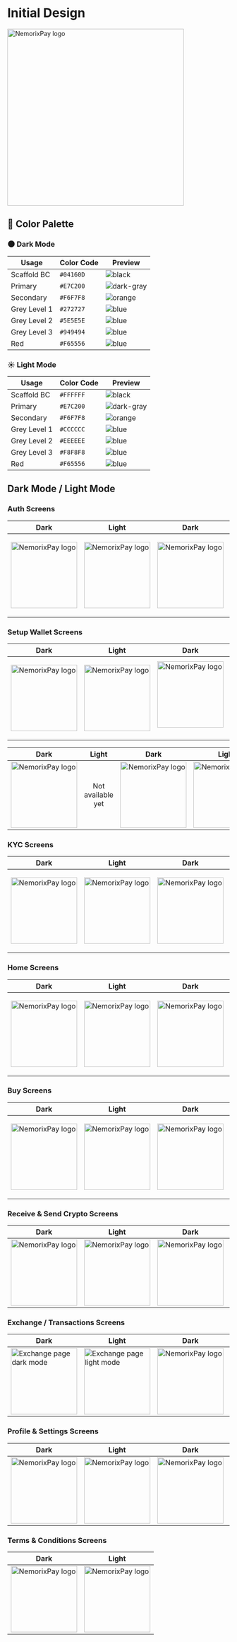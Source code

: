 # Initial Design

<p align="left">
  <img src="https://github.com/nemorixpay/NemorixPay-Readme/blob/main/img/Logo%20Nemorix.png" width="400" title="NemorixPay logo">
</p>

## 🎨 Color Palette

### 🌑 Dark Mode

| Usage         | Color Code | Preview |
|--------------|-----------|---------|
| Scaffold BC      | `#04160D` | ![black](https://readme-swatches.vercel.app/04160D?style=round) |
| Primary    | `#E7C200` | ![dark-gray](https://readme-swatches.vercel.app/E7C200?style=round) |
| Secondary       | `#F6F7F8` | ![orange](https://readme-swatches.vercel.app/F6F7F8?style=round) |
| Grey Level 1       | `#272727` | <img valign='middle' alt='blue' src='https://readme-swatches.vercel.app/272727?style=round'/> |
| Grey Level 2       | `#5E5E5E` | <img valign='middle' alt='blue' src='https://readme-swatches.vercel.app/5E5E5E?style=round'/> |
| Grey Level 3       | `#949494` | <img valign='middle' alt='blue' src='https://readme-swatches.vercel.app/949494?style=round'/> |
| Red       | `#F65556` | <img valign='middle' alt='blue' src='https://readme-swatches.vercel.app/F65556?style=round'/> |

### ☀️ Light Mode

| Usage         | Color Code | Preview |
|--------------|-----------|---------|
| Scaffold BC      | `#FFFFFF` | ![black](https://readme-swatches.vercel.app/FFFFFF?style=round) |
| Primary    | `#E7C200` | ![dark-gray](https://readme-swatches.vercel.app/E7C200?style=round) |
| Secondary       | `#F6F7F8` | ![orange](https://readme-swatches.vercel.app/F6F7F8?style=round) |
| Grey Level 1       | `#CCCCCC` | <img valign='middle' alt='blue' src='https://readme-swatches.vercel.app/CCCCCC?style=round'/> |
| Grey Level 2       | `#EEEEEE` | <img valign='middle' alt='blue' src='https://readme-swatches.vercel.app/EEEEEE?style=round'/> |
| Grey Level 3       | `#F8F8F8` | <img valign='middle' alt='blue' src='https://readme-swatches.vercel.app/F8F8F8?style=round'/> |
| Red       | `#F65556` | <img valign='middle' alt='blue' src='https://readme-swatches.vercel.app/F65556?style=round'/> |

## Dark Mode / Light Mode

### Auth Screens

| Dark | Light | Dark | Light | Dark | Light |
|---|---|---|---|---|---|
| <p align="left"><img src="https://github.com/nemorixpay/NemorixPay-Readme/blob/main/img/design/splash_screen.jpg" width="150" title="NemorixPay logo"></p> | <p align="left"><img src="https://github.com/nemorixpay/NemorixPay-Readme/blob/main/img/design/light/splash_light.jpg" width="150" title="NemorixPay logo"></p> | <p align="left"> <img src="https://github.com/nemorixpay/NemorixPay-Readme/blob/main/img/design/login_empty_state.jpg" width="150" title="NemorixPay logo"></p> | <p align="left"> <img src="https://github.com/nemorixpay/NemorixPay-Readme/blob/main/img/design/login_empty_state_light.jpg" width="150" title="NemorixPay logo"></p> | <p align="left"> <img src="https://github.com/nemorixpay/NemorixPay-Readme/blob/main/img/design/signup_empty_state.jpg" width="150" title="NemorixPay logo"></p> | <p align="left"> <img src="https://github.com/nemorixpay/NemorixPay-Readme/blob/main/img/design/signup_empty_state_light.jpg" width="150" title="NemorixPay logo"></p> |


### Setup Wallet Screens

| Dark | Light | Dark | Light | Dark | Light |
|---|---|---|---|---|---|
| <p align="left"><img src="https://github.com/nemorixpay/NemorixPay-Readme/blob/main/img/design/wallet_setup.jpg" width="150" title="NemorixPay logo"></p> | <p align="left"><img src="https://github.com/nemorixpay/NemorixPay-Readme/blob/main/img/design/wallet_setup_light.jpg" width="150" title="NemorixPay logo"></p> | <img src="https://github.com/nemorixpay/NemorixPay-Readme/blob/main/img/design/import_account.jpg" width="150" title="NemorixPay logo"></p> | <p align="center">Not available yet</p> | <img src="https://github.com/nemorixpay/NemorixPay-Readme/blob/main/img/design/create_new_account.jpg" width="150" title="NemorixPay logo"> | <p align="center">Not available yet</p> |

| Dark | Light | Dark | Light | Dark | Light |
|---|---|---|---|---|---|
| <img src="https://github.com/nemorixpay/NemorixPay-Readme/blob/main/img/design/confirm_seed_phrase.jpg" width="150" title="NemorixPay logo"> | <p align="center">Not available yet</p> | <img src="https://github.com/nemorixpay/NemorixPay-Readme/blob/main/img/design/setup_success/setup_success_dark.jpg" width="150" title="NemorixPay logo">  | <img src="https://github.com/nemorixpay/NemorixPay-Readme/blob/main/img/design/setup_success/setup_success_light.jpg" width="150" title="NemorixPay logo"> | <p align="center">Empty</p> | <p align="center">Empty</p> |

### KYC Screens

| Dark | Light | Dark | Light | Dark | Light |
|---|---|---|---|---|---|
| <p align="left"><img src="https://github.com/nemorixpay/NemorixPay-Readme/blob/main/img/design/kyc/kyc_1_dark.jpg" width="150" title="NemorixPay logo"></p> | <p align="left"><img src="https://github.com/nemorixpay/NemorixPay-Readme/blob/main/img/design/kyc/kyc_1_light.jpg" width="150" title="NemorixPay logo"></p> | <p align="left"><img src="https://github.com/nemorixpay/NemorixPay-Readme/blob/main/img/design/kyc/kyc_2_dark.jpg" width="150" title="NemorixPay logo"></p> | <p align="left"><img src="https://github.com/nemorixpay/NemorixPay-Readme/blob/main/img/design/kyc/kyc_2_light.jpg" width="150" title="NemorixPay logo"></p> | <p align="left"><img src="https://github.com/nemorixpay/NemorixPay-Readme/blob/main/img/design/kyc/kyc_3_dark.jpg" width="150" title="NemorixPay logo"></p> | <p align="left"><img src="https://github.com/nemorixpay/NemorixPay-Readme/blob/main/img/design/kyc/kyc_3_light.jpg" width="150" title="NemorixPay logo"></p> |

### Home Screens

| Dark | Light | Dark | Light | Dark | Light |
|---|---|---|---|---|---|
| <p align="left"><img src="https://github.com/nemorixpay/NemorixPay-Readme/blob/main/img/design/home%20(2).jpg" width="150" title="NemorixPay logo"></p> | <p align="left"><img src="https://github.com/nemorixpay/NemorixPay-Readme/blob/main/img/design/home_light.jpg" width="150" title="NemorixPay logo"></p> | <p align="left"><img src="https://github.com/nemorixpay/NemorixPay-Readme/blob/main/img/design/cryptos/crypto_detail_dark.jpg" width="150" title="NemorixPay logo"></p> | <p align="left"><img src="https://github.com/nemorixpay/NemorixPay-Readme/blob/main/img/design/cryptos/crypto_detail_light.jpg" width="150" title="NemorixPay logo"></p> | <p align="center">Empty</p> | <p align="center">Empty</p> |

### Buy Screens

| Dark | Light | Dark | Light | Dark | Light |
|---|---|---|---|---|---|
| <p align="left"><img src="https://github.com/nemorixpay/NemorixPay-Readme/blob/main/img/design/buy_steps/payment_method_dark.jpg" width="150" title="NemorixPay logo"></p> | <p align="left"><img src="https://github.com/nemorixpay/NemorixPay-Readme/blob/main/img/design/buy_steps/payment_method_light.jpg" width="150" title="NemorixPay logo"></p> | <p align="left"><img src="https://github.com/nemorixpay/NemorixPay-Readme/blob/main/img/design/buy_order.jpg" width="150" title="NemorixPay logo"></p> | <p align="left"><img src="https://github.com/nemorixpay/NemorixPay-Readme/blob/main/img/design/light/order_preview_light.jpg" width="150" title="NemorixPay logo"></p> | <p align="center">Empty</p> | <p align="center">Empty</p> |

### Receive & Send Crypto Screens

| Dark | Light | Dark | Light | 
|---|---|---|---|
| <img src="https://github.com/nemorixpay/NemorixPay-Readme/blob/main/img/design/cryptos/receive_crypto_dark.png" width="150" title="NemorixPay logo"> | <img src="https://github.com/nemorixpay/NemorixPay-Readme/blob/main/img/design/cryptos/receive_crypto_light.jpg" width="150" title="NemorixPay logo"> | <img src="https://github.com/nemorixpay/NemorixPay-Readme/blob/main/img/design/cryptos/send_crypto_dark.png" width="150" title="NemorixPay logo">  | <img src="https://github.com/nemorixpay/NemorixPay-Readme/blob/main/img/design/cryptos/send_crypto_light.jpg" width="150" title="NemorixPay logo"> |

### Exchange / Transactions Screens

| Dark | Light | Dark | Light | Dark | Light |
|---|---|---|---|---|---|
| <img src="https://github.com/nemorixpay/NemorixPay-Readme/blob/main/img/design/exchange.jpg" width="150" title="Exchange page dark mode"> | <img src="https://github.com/nemorixpay/NemorixPay-Readme/blob/main/img/design/light/exchange_light.jpg" width="150" title="Exchange page light mode"> | <img src="https://github.com/nemorixpay/NemorixPay-Readme/blob/main/img/design/transaction_history.jpg" width="150" title="NemorixPay logo"> | <p align="center">Not available yet</p> | <p align="center">Empty</p> | <p align="center">Empty</p> |

### Profile & Settings Screens

| Dark | Light | Dark | Light | Dark | Light |
|---|---|---|---|---|---|
| <img src="https://github.com/nemorixpay/NemorixPay-Readme/blob/main/img/design/profile_settings/profile_settings_dark.jpg" width="150" title="NemorixPay logo"> | <img src="https://github.com/nemorixpay/NemorixPay-Readme/blob/main/img/design/profile_settings/profile_settings_light.jpg" width="150" title="NemorixPay logo"> | <img src="https://github.com/nemorixpay/NemorixPay-Readme/blob/main/img/design/profile_settings/settings_profile_2_dark.jpg" width="150" title="NemorixPay logo"> | <img src="https://github.com/nemorixpay/NemorixPay-Readme/blob/main/img/design/profile_settings/settings_profile_2_light.jpg" width="150" title="NemorixPay logo"> | <img src="https://github.com/nemorixpay/NemorixPay-Readme/blob/main/img/design/profile_settings/select_language_dark.jpg" width="150" title="NemorixPay logo"> | <img src="https://github.com/nemorixpay/NemorixPay-Readme/blob/main/img/design/profile_settings/select_language_light.jpg" width="150" title="NemorixPay logo"> |

### Terms & Conditions Screens

| Dark | Light | 
|---|---|
| <img src="https://github.com/nemorixpay/NemorixPay-Readme/blob/main/img/design/terms/terms_dark.jpg" width="150" title="NemorixPay logo"> | <img src="https://github.com/nemorixpay/NemorixPay-Readme/blob/main/img/design/terms/terms_light.jpg" width="150" title="NemorixPay logo"> |
